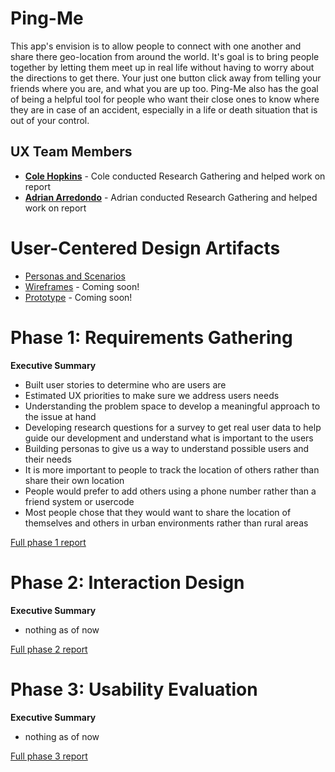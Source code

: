 # Ping-Me

This app's envision is to allow people to connect with one another and share there geo-location from around the world. It's goal is to bring people together
by letting them meet up in real life without having to worry about the directions to get there. Your just one button click away from telling your friends where
you are, and what you are up too. Ping-Me also has the goal of being a helpful tool for people who want their close ones to know where they are in case of an accident,
especially in a life or death situation that is out of your control.

## UX Team Members

* **[Cole Hopkins](https://usabilityengineering.github.io/ux-portfolio-Cole-Hop/)** - Cole conducted Research Gathering and helped work on report
* **[Adrian Arredondo](https://usabilityengineering.github.io/ux-portfolio-adrian015/)** - Adrian conducted Research Gathering and helped work on report

# User-Centered Design Artifacts

* [Personas and Scenarios](personas.pdf)
* [Wireframes](#) - Coming soon!
* [Prototype](#) - Coming soon!

# Phase 1: Requirements Gathering

**Executive Summary**

* Built user stories to determine who are users are 
* Estimated UX priorities to make sure we address users needs
* Understanding the problem space to develop a meaningful approach to the issue at hand
* Developing research questions for a survey to get real user data to help guide our development and understand what is important to the users
* Building personas to give us a way to understand possible users and their needs
* It is more important to people to track the location of others rather than share their own location
* People would prefer to add others using a phone number rather than a friend system or usercode
* Most people chose that they would want to share the location of themselves and others in urban environments rather than rural areas

[Full phase 1 report](requirements/)

# Phase 2: Interaction Design

**Executive Summary**

* nothing as of now

[Full phase 2 report](design/)

# Phase 3: Usability Evaluation

**Executive Summary**

* nothing as of now

[Full phase 3 report](evaluation/)
